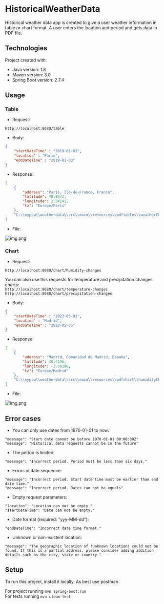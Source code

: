 # HistoricalWeatherData

Historical weather data app is created to give a user weather information in table or chart format. A user enters the location and period and gets data in PDF file.

## Technologies

Project created with:
* Java version: 1.8
* Maven version: 3.0
* Spring Boot version: 2.7.4

## Usage

### Table

* Request:

`http://localhost:8080/table` 

* Body:
``` json
{
    "startDateTime" : "2019-01-01",
    "location" : "Paris",
    "endDateTime" : "2019-01-03"
}
```

* Response:
``` json
[
    {
        "address": "Paris, Île-de-France, France",
        "latitude": 48.8572,
        "longitude": 2.34141,
        "tz": "Europe/Paris"
    },
    "C:\\курсы\\weatherdata\\src\\main\\resources\\pdftables\\weatherChangesTable.pdf"
]
```

* File:

![img.png](src/main/resources/forreadme/img.png)

### Chart

* Request:

`http://localhost:8080/chart/humidity-changes`

You can also use this requests for temperature and precipitation changes charts:\
`http://localhost:8080/chart/temperature-changes`
`http://localhost:8080/chart/precipitation-changes`

* Body:
``` json
{
    "startDateTime" : "2022-05-01",
    "location" : "Madrid",
    "endDateTime" : "2022-05-05"
}
```

* Response:
``` json
[
    {
        "address": "Madrid, Comunidad de Madrid, España",
        "latitude": 40.4196,
        "longitude": -3.69196,
        "tz": "Europe/Madrid"
    },
    "C:\\курсы\\weatherdata\\src\\main\\resources\\pdfchart\\humidityChangesData.pdf"
]
```

* File:

![img.png](src/main/resources/image1/img.png)

## Error cases

* You can only use dates from 1970-01-01 to now:

`"message": "Start date cannot be before 1970-01-01 00:00:00Z"`\
`"message": "Historical data requests cannot be in the future"`

* The period is limited:

`"message": "Incorrect period. Period must be less than six days."`

* Errors in date sequence:

`"message": "Incorrect period. Start date time must be earlier than end date time."`\
`"message": "Incorrect period. Dates can not be equals"`

* Empty request parameters:

`"location": "Location can not be empty."`\
`"startDateTime": "Date can not be empty."`

* Date format (required: "yyy-MM-dd"):

`"endDateTime": "Incorrect date time format."`

* Unknown or non-existent location:

`"message": "The geographic location of !unknown location! could not be found. If this is a partial address, please consider adding addition details such as the city, state or country."`

## Setup

To run this project, install it locally. As best use postman.

For project running `mvn spring-boot:run`\
For tests running `mvn clean test`